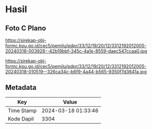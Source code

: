 # Hasil

## Foto C Plano

https://sirekap-obj-formc.kpu.go.id/cec5/pemilu/pdpr/33/12/19/20/12/3312192012005-20240318-003928--42b19bbf-345c-4a1e-8559-daec547ccaa0.jpg

https://sirekap-obj-formc.kpu.go.id/cec5/pemilu/pdpr/33/12/19/20/12/3312192012005-20240318-010519--326ca34c-b6f9-4a44-b565-9350f7d3641a.jpg


## Metadata

| Key        | Value               |
| ---------- | ------------------- |
| Time Stamp | 2024-03-18 01:33:46 |
| Kode Dapil | 3304                |



